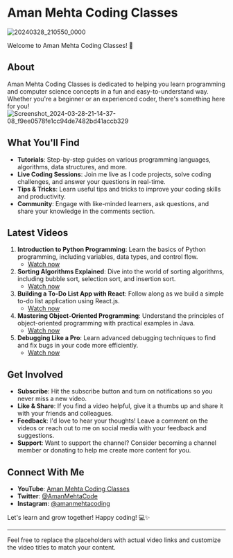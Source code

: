 # Aman Mehta Coding Classes
![20240328_210550_0000](https://github.com/AmanMehta199816/Aman-Mehta-Coding-Classes.md-/assets/96304523/5e74f5d7-5288-4811-bcb1-ac7b5276dc27)

Welcome to Aman Mehta Coding Classes! 🚀

## About

Aman Mehta Coding Classes is dedicated to helping you learn programming and computer science concepts in a fun and easy-to-understand way. Whether you're a beginner or an experienced coder, there's something here for you!
![Screenshot_2024-03-28-21-14-37-08_f9ee0578fe1cc94de7482bd41accb329](https://github.com/AmanMehta199816/Aman-Mehta-Coding-Classes.md-/assets/96304523/719729de-5dca-4096-a2b4-808caebc2350)

## What You'll Find

- **Tutorials**: Step-by-step guides on various programming languages, algorithms, data structures, and more.
- **Live Coding Sessions**: Join me live as I code projects, solve coding challenges, and answer your questions in real-time.
- **Tips & Tricks**: Learn useful tips and tricks to improve your coding skills and productivity.
- **Community**: Engage with like-minded learners, ask questions, and share your knowledge in the comments section.

## Latest Videos

1. **Introduction to Python Programming**: Learn the basics of Python programming, including variables, data types, and control flow.
   - [Watch now](link-to-video)
2. **Sorting Algorithms Explained**: Dive into the world of sorting algorithms, including bubble sort, selection sort, and insertion sort.
   - [Watch now](link-to-video)
3. **Building a To-Do List App with React**: Follow along as we build a simple to-do list application using React.js.
   - [Watch now](link-to-video)
4. **Mastering Object-Oriented Programming**: Understand the principles of object-oriented programming with practical examples in Java.
   - [Watch now](link-to-video)
5. **Debugging Like a Pro**: Learn advanced debugging techniques to find and fix bugs in your code more efficiently.
   - [Watch now](link-to-video)

## Get Involved

- **Subscribe**: Hit the subscribe button and turn on notifications so you never miss a new video.
- **Like & Share**: If you find a video helpful, give it a thumbs up and share it with your friends and colleagues.
- **Feedback**: I'd love to hear your thoughts! Leave a comment on the videos or reach out to me on social media with your feedback and suggestions.
- **Support**: Want to support the channel? Consider becoming a channel member or donating to help me create more content for you.

## Connect With Me

- **YouTube**: [Aman Mehta Coding Classes](https://www.youtube.com/amanmehtacodingclasses)
- **Twitter**: [@AmanMehtaCode](https://twitter.com/AmanMehtaCode)
- **Instagram**: [@amanmehtacoding](https://www.instagram.com/amanmehtacoding/)

Let's learn and grow together! Happy coding! 💻✨

---

Feel free to replace the placeholders with actual video links and customize the video titles to match your content.
